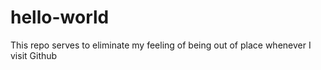 # hello-world
This repo serves to eliminate my feeling of being out of place whenever I visit Github
